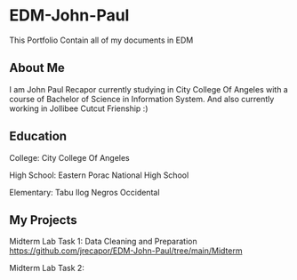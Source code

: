 # EDM-John-Paul
This Portfolio Contain all of my documents in EDM

## About Me
I am John Paul Recapor  currently studying in City College Of Angeles with a course of Bachelor of Science in Information System. And also currently working in Jollibee Cutcut Frienship :) 

## Education
College: City College Of Angeles

High School: Eastern Porac National High School  

Elementary: Tabu Ilog Negros Occidental 

## My Projects
Midterm Lab Task 1: Data Cleaning and Preparation https://github.com/jrecapor/EDM-John-Paul/tree/main/Midterm

Midterm Lab Task 2:
